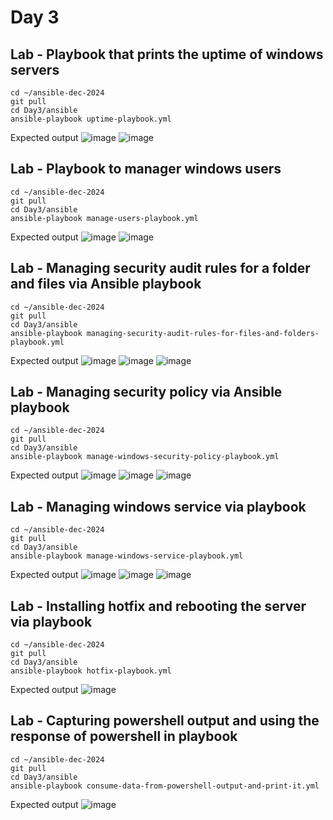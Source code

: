 # Day 3

## Lab - Playbook that prints the uptime of windows servers
```
cd ~/ansible-dec-2024
git pull
cd Day3/ansible
ansible-playbook uptime-playbook.yml
```

Expected output
![image](https://github.com/user-attachments/assets/52d53326-f519-4205-983e-7f695ec6128f)
![image](https://github.com/user-attachments/assets/4fdf95ff-577c-4766-b7cd-8646335b5562)

## Lab - Playbook to manager windows users
```
cd ~/ansible-dec-2024
git pull
cd Day3/ansible
ansible-playbook manage-users-playbook.yml
```

Expected output
![image](https://github.com/user-attachments/assets/1018b24d-e892-4e8d-9342-221eeb6ec0d5)
![image](https://github.com/user-attachments/assets/5d5e2467-af92-4a9d-8540-93e31e2fca77)

## Lab - Managing security audit rules for a folder and files via Ansible playbook
```
cd ~/ansible-dec-2024
git pull
cd Day3/ansible
ansible-playbook managing-security-audit-rules-for-files-and-folders-playbook.yml
```

Expected output
![image](https://github.com/user-attachments/assets/39db47f1-96b3-4ae5-a942-f0b63c0f2480)
![image](https://github.com/user-attachments/assets/984c7898-ddf3-463c-a9a1-2de0a3e9b4f7)
![image](https://github.com/user-attachments/assets/d79664bf-a2ab-4630-9ff1-e083f802bb24)

## Lab - Managing security policy via Ansible playbook
```
cd ~/ansible-dec-2024
git pull
cd Day3/ansible
ansible-playbook manage-windows-security-policy-playbook.yml
```
Expected output
![image](https://github.com/user-attachments/assets/5389dda9-ff52-4948-8958-4c930e7b4452)
![image](https://github.com/user-attachments/assets/07a4acb1-fab3-4a02-ada7-131fac7dc8e7)
![image](https://github.com/user-attachments/assets/c953e0b1-8caf-4e5b-bb34-9f095721429d)

## Lab - Managing windows service via playbook
```
cd ~/ansible-dec-2024
git pull
cd Day3/ansible
ansible-playbook manage-windows-service-playbook.yml
```
Expected output
![image](https://github.com/user-attachments/assets/ed555751-f838-43b1-a52e-5c74a2a33767)
![image](https://github.com/user-attachments/assets/21f110ff-a7b4-4a69-9593-0253c0e1bcd0)
![image](https://github.com/user-attachments/assets/a45de68b-f167-403f-82a5-44d2879467bd)

## Lab - Installing hotfix and rebooting the server via playbook
```
cd ~/ansible-dec-2024
git pull
cd Day3/ansible
ansible-playbook hotfix-playbook.yml
```
Expected output
![image](https://github.com/user-attachments/assets/cffa1973-a870-4d43-b3ff-d2584550e9ae)

## Lab - Capturing powershell output and using the response of powershell in playbook
```
cd ~/ansible-dec-2024
git pull
cd Day3/ansible
ansible-playbook consume-data-from-powershell-output-and-print-it.yml
```

Expected output
![image](https://github.com/user-attachments/assets/8b23b411-51e2-4fdc-900c-0662347ca423)

